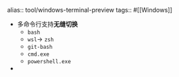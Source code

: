 alias:: tool/windows-terminal-preview
tags:: #[[Windows]]
- 多命令行支持**无缝切换**
  - `bash`
  - `wsl`-> `zsh`
  - `git-bash`
  - `cmd.exe`
  - `powershell.exe`
-